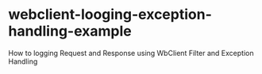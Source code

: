 # webclient-looging-exception-handling-example
How to logging Request and Response using WbClient Filter and Exception  Handling 
